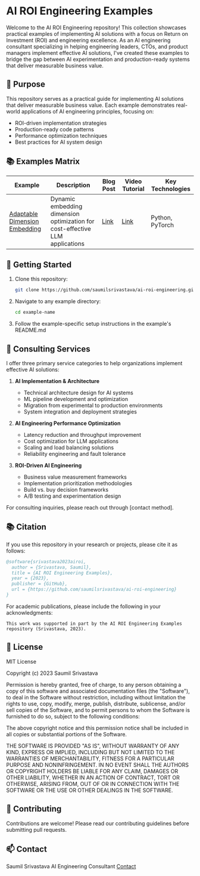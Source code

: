 # AI ROI Engineering Examples

Welcome to the AI ROI Engineering repository! This collection showcases practical examples of implementing AI solutions with a focus on Return on Investment (ROI) and engineering excellence. As an AI engineering consultant specializing in helping engineering leaders, CTOs, and product managers implement effective AI solutions, I've created these examples to bridge the gap between AI experimentation and production-ready systems that deliver measurable business value.

## 🎯 Purpose

This repository serves as a practical guide for implementing AI solutions that deliver measurable business value. Each example demonstrates real-world applications of AI engineering principles, focusing on:

- ROI-driven implementation strategies
- Production-ready code patterns
- Performance optimization techniques
- Best practices for AI system design

## 📚 Examples Matrix

| Example | Description | Blog Post | Video Tutorial | Key Technologies |
|---------|-------------|-----------|----------------|------------------|
| [Adaptable Dimension Embedding](./adaptable-dimension-embedding) | Dynamic embedding dimension optimization for cost-effective LLM applications | [Link]() | [Link]() | Python, PyTorch|




## 🚀 Getting Started

1. Clone this repository:
   ```bash
   git clone https://github.com/saumilsrivastava/ai-roi-engineering.git
   ```

2. Navigate to any example directory:
   ```bash
   cd example-name
   ```

3. Follow the example-specific setup instructions in the example's README.md

## 💼 Consulting Services

I offer three primary service categories to help organizations implement effective AI solutions:

1. **AI Implementation & Architecture**
   * Technical architecture design for AI systems
   * ML pipeline development and optimization
   * Migration from experimental to production environments
   * System integration and deployment strategies

2. **AI Engineering Performance Optimization**
   * Latency reduction and throughput improvement
   * Cost optimization for LLM applications
   * Scaling and load balancing solutions
   * Reliability engineering and fault tolerance

3. **ROI-Driven AI Engineering**
   * Business value measurement frameworks
   * Implementation prioritization methodologies
   * Build vs. buy decision frameworks
   * A/B testing and experimentation design

For consulting inquiries, please reach out through [contact method].

## 📚 Citation

If you use this repository in your research or projects, please cite it as follows:

```bibtex
@software{srivastava2023airoi,
  author = {Srivastava, Saumil},
  title = {AI ROI Engineering Examples},
  year = {2023},
  publisher = {GitHub},
  url = {https://github.com/saumilsrivastava/ai-roi-engineering}
}
```

For academic publications, please include the following in your acknowledgments:

```
This work was supported in part by the AI ROI Engineering Examples repository (Srivastava, 2023).
```

## 📝 License

MIT License

Copyright (c) 2023 Saumil Srivastava

Permission is hereby granted, free of charge, to any person obtaining a copy
of this software and associated documentation files (the "Software"), to deal
in the Software without restriction, including without limitation the rights
to use, copy, modify, merge, publish, distribute, sublicense, and/or sell
copies of the Software, and to permit persons to whom the Software is
furnished to do so, subject to the following conditions:

The above copyright notice and this permission notice shall be included in all
copies or substantial portions of the Software.

THE SOFTWARE IS PROVIDED "AS IS", WITHOUT WARRANTY OF ANY KIND, EXPRESS OR
IMPLIED, INCLUDING BUT NOT LIMITED TO THE WARRANTIES OF MERCHANTABILITY,
FITNESS FOR A PARTICULAR PURPOSE AND NONINFRINGEMENT. IN NO EVENT SHALL THE
AUTHORS OR COPYRIGHT HOLDERS BE LIABLE FOR ANY CLAIM, DAMAGES OR OTHER
LIABILITY, WHETHER IN AN ACTION OF CONTRACT, TORT OR OTHERWISE, ARISING FROM,
OUT OF OR IN CONNECTION WITH THE SOFTWARE OR THE USE OR OTHER DEALINGS IN THE
SOFTWARE.

## 🤝 Contributing

Contributions are welcome! Please read our contributing guidelines before submitting pull requests.

## 📫 Contact

Saumil Srivastava
AI Engineering Consultant
[Contact](https://www.saumilsrivastava.ai/book-consultation)
